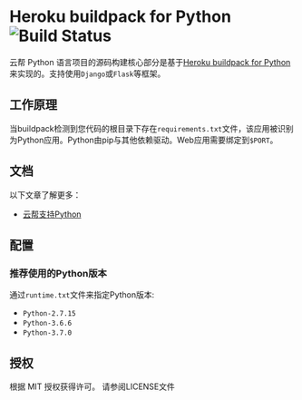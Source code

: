 # Heroku buildpack for Python![Build Status](https://travis-ci.org/goodrain/heroku-buildpack-python.svg?branch=v3.7)

云帮 Python 语言项目的源码构建核心部分是基于[Heroku buildpack for Python](https://github.com/heroku/heroku-buildpack-python) 来实现的。支持使用`Django`或`Flask`等框架。

## 工作原理

当buildpack检测到您代码的根目录下存在`requirements.txt`文件，该应用被识别为Python应用。Python由pip与其他依赖驱动。Web应用需要绑定到`$PORT`。

## 文档

以下文章了解更多：

- [云帮支持Python](https://www.rainbond.com/docs/stable/user-manual/language-support/python.html)


## 配置

### 推荐使用的Python版本

 通过`runtime.txt`文件来指定Python版本:
 
- `Python-2.7.15`
- `Python-3.6.6`
- `Python-3.7.0`

## 授权

根据 MIT 授权获得许可。 请参阅LICENSE文件
